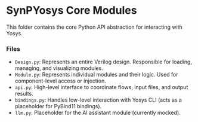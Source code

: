 # SynPYosys Core Modules

This folder contains the core Python API abstraction for interacting with Yosys.

### Files
- `Design.py`: Represents an entire Verilog design. Responsible for loading, managing, and visualizing modules.
- `Module.py`: Represents individual modules and their logic. Used for component-level access or injection.
- `api.py`: High-level interface to coordinate flows, input files, and output results.
- `bindings.py`: Handles low-level interaction with Yosys CLI (acts as a placeholder for PyBind11 bindings).
- `llm.py`: Placeholder for the AI assistant module (currently mocked).
